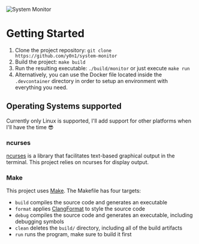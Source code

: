 ![System Monitor](images/monitor.png)

# Getting Started
1. Clone the project repository: `git clone https://github.com/y0n1/system-monitor`
2. Build the project: `make build`
3. Run the resulting executable: `./build/monitor` or just execute `make run`
4. Alternatively, you can use the Docker file located inside the `.devcontainer` directory in order to setup an environment with everything you need.

## Operating Systems supported
Currently only Linux is supported, I'll add support for other platforms when I'll have the time 😎

### ncurses
[ncurses](https://www.gnu.org/software/ncurses/) is a library that facilitates text-based graphical output in the terminal. This project relies on ncurses for display output.

### Make
This project uses [Make](https://www.gnu.org/software/make/). The Makefile has four targets:
* `build` compiles the source code and generates an executable
* `format` applies [ClangFormat](https://clang.llvm.org/docs/ClangFormat.html) to style the source code
* `debug` compiles the source code and generates an executable, including debugging symbols
* `clean` deletes the `build/` directory, including all of the build artifacts
* `run` runs the program, make sure to build it first
